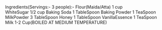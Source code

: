 Ingredients(Servings:- 3 people):-
Flour(Maida/Atta)           1 cup    
WhiteSugar                  1/2 cup
Baking Soda                 1 TableSpoon
Baking Powder               1 TeaSpoon
MilkPowder                  3 TableSpoon
Honey                       1 TableSpoon
VanillaEssence              1 TeaSpoon
Milk                        1-2 Cup(BOILED AT MEDIUM TEMPERATURE)